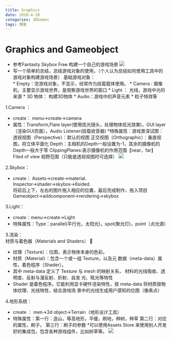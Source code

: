 ```yaml
---
title: Graphics
date: 2018-4-10
categories: 3DGames
tags: 博客
---
```


# Graphics and Gameobject
* 参考Fantasty Skybox Free 构建一个自己的游戏场景
    ![](/img/blog/graphics_1.png)
* 写一个简单的总结，总结游戏对象的使用，（个人认为总结如何使用工具中的游戏对象构建游戏场景）
    基础游戏对象：  
        * Empty：空游戏对象，不显示，经常作为挂载载体使用。
        * Camera : 摄像机，主要显示游戏世界，是观察游戏世界的窗口
        * Light ： 光线，游戏中光的来源
        * 3D 物体： 构建3D物体
        * Audio：游戏中的声音元素
        *  粒子特效等

 1.Camera ： 
   * create： menu->create->camera
   * 属性：Transform,Flare layer(使用炫光镜头，处理物体炫光效果)，GUI layer（渲染GUI页面），Audio Listener(挂载收音器)
    *特殊属性：游戏景深试图：
    透视视图（Perspective）：默认的视图
    正交视图（Orthographic）：垂直视图，将立体平面化
    Depth：主相机的Depth一般设置为-1，其余的摄像机的Depth一般大于零
    ClippingPlanes:表示摄像机的作用范围【near，far】
    Filed of view 视野范围（只能是透视视图时可选择）
![](/img/blog/graphics_2.png)

2.Skybox：  
  * create： Assets->create->material.  
    Inspector->shader->skybox->6sided.  
  将前后上下，左右的图片拖入相应的位置，最后完成制作，拖入项目
  Gameobject->addcomponent->rendering->skybox
 
 3.Light：  
 *  create：menu->create->Light
 * 特殊属性：Type：parallel(平行光，太阳光)，spot(聚光灯)，point（点光源）

3.渲染：  
 材质与着色器（Materials and Shaders）  
   * 纹理（Texture）：位图，表示物体本身的色彩。
   * 材质（Material）：包含一个或一组 Texture，以及元 数据（meta-data）属性，着色程序（Shader）。  
   * 其中 meta-data 定义了 Texture 与 mesh 的映射关系， 材料的光线吸收、透明度、反射与漫反射、折射、自发 光、眩光等特性   
   * Shader 是着色程序。它能利用显卡硬件渲染特性，按 meta-data 将材质按物体纹理、光线特性，结合游戏场 景中的光线生成用户感知的位图（像素点）

4.地形系统：
* create ： men->3d object->Terrain（地形设计工具）
* 特殊属性：第一行：造山，等高地形，平缓，刷地，种树，种草
      第二行：对应的属性，刷子。
      第三行：刷子的参数
*可以使用Assets Store 来使用别人开发好的集成包，包含各种游戏组件，比如树草等。
![](/img/blog/graphics_3.png)